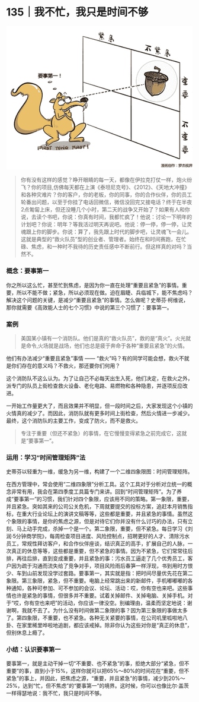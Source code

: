 # 135｜我不忙，我只是时间不够

![](img/92d190672868b20cbbacb9b168ce17e2.jpg)

> 你有没有这样的感觉？睁开眼睛的每一天，都像在伊拉克打仗一样，炮火纷飞？你的项目,仿佛每天都在上演《泰坦尼克号》、《2012》、《天地大冲撞》和各种灾难片？你的客户，你的老板，你的同事，你的合作伙伴，你的员工轮番出问题，以至于你挂了电话回微信，微信没回完又接电话？终于在半夜2点匍匐上床，但还没睡几个小时，第二天的战争又开始了？如果有人和你说，去读个书吧，你说：你真有时间，我都忙疯了！他说：讨论一下明年的计划吧？你说：明年？等我活过明天再说吧。他说：停一停，停一停，让灵魂跟上你的脚步。你说：算了，我先跟上时代的脚步吧，让灵魂飞一会儿。这就是典型的“救火队员”型的创业者、管理者。始终在和时间赛跑，在忙碌、焦虑，和一种时不我待的历史责任感中不断前行。但这样真的对吗？当然不。

### 概念：要事第一

你之所以这么忙，甚至忙到焦虑，是因为你一直在处理“重要且紧急”的事情。重要，所以不能不做；紧急，所以必须现在做。迫在眉睫、兵临城下，能不焦虑吗？解决这个问题的关键，是减少“重要且紧急”的事情。怎么做呢？史蒂芬·柯维说，那你就需要《高效能人士的七个习惯》中说的第三个习惯了：要事第一。

### 案例

> 美国某小镇有一个消防队。他们是真的“救火队员”，救的是“真火”。火光就是命令,火场就是战场，他们也总是疲于奔命于各种“重要且紧急”的火情。

他们有办法减少“重要且紧急”事情 —— “救火”吗？有的同学可能会想，救火不就是你们存在的意义吗？不救火，那还要你们何用？

这个消防队不这么认为。为了让自己不必每天出生入死，他们决定，在救火之外，派专门的队员上街检查救火设备、老化电路、易燃物和各种隐患，并逐项反应改进。

一开始工作量更大了，而且效果并不明显，但一段时间之后，大家发现这个小镇的火情真的减少了。而因此，消防队就有更多时间上街检查，然后火情进一步减少。最终，这个消防队的主要工作，变成了防火，而不是救火。

> 专注于重要（但还不紧急）的事情，在它慢慢变得紧急之前完成它，这就是“要事第一”。

### 运用：学习“时间管理矩阵”法

史蒂芬以轻重为一维，缓急为另一维，构建了一个二维四象限图：时间管理矩阵。

在西方管理中，常会使用“二维四象限”分析工具。这个工具对于分析对立统一的概念非常有用，我会在第四季度工具篇专门来讲。回到“时间管理矩阵”。为了养成“要事第一”的习惯，我们针对四个象限，应该用不同的策略。第一象限，重要，并且紧急。突如其来的公司公关危机，下周就要提交的投标方案，追赶本月销售指标，在重大行业论坛上的演讲文稿等等，这些都是重要，并且紧急的事情。虽然这个象限的事情，是你的焦虑之源，但是对待它们你并没有什么讨巧的办法，只有立刻、马上动手完成，杀掉一个是一个。第二象限，重要，但不紧急。每日学习《刘润·5分钟商学院》，每周检查项目进度、风险控制点，招聘更好的人才、清除污水员工，常规性拜访客户，和合作伙伴座谈，结识真正的高手，扩展自己的人脉，一次真正的休息等等，这些都是重要，但不紧急的事情。因为不紧急，它们常常往后排，再往后排，直到变成重要，并且紧急的事：污水员工逼走了几个优秀员工，客户因为疏于沟通而流失给了竞争对手，项目风险雨后春笋一样浮现，书到用时方恨少、车到山前发现没学过套路。要事第一，其实就是指：把时间尽量优先花在第二象限。第三象限，紧急，但不重要。电脑上经常跳出来的新邮件，手机嘟嘟嘟的各种通知，各种可参加、可不参加的会议、论坛、活动：哎，你有空也来吧。这些事情也许是紧急的事情，但很多并不重要。试着关掉邮件、关掉电脑、关掉手机。对于“哎，你有空也来吧”的活动，你应该一律没空。别编理由，温柔而坚定地说：谢谢啊，我就不去了。为什么没有时间做第二象限的事？因为第三象限的事做太多了。第四象限，不重要，也不紧急。各种无关紧要的事情，在公司叽里呱啦地八卦、在家里稀里哗啦地追剧，都应该戒掉。除非你认为这些对你是“真正的休息”，但别休息上瘾了。

### 小结：认识要事第一

要事第一，就是主动干掉一切“不重要、也不紧急”的事，拒绝大部分“紧急，但不重要”的事，直到小于15%，这样你就可以把65%～80%的时间花在“重要，但不紧急”的事上，并因此，把焦虑之源，“重要，并且紧急”的事情，减少到20%～25%，达到“忙，但不焦虑”的“要事第一”的境界。这时候，你可以也像比尔·盖茨一样得瑟地说：我不忙，我只是时间不够。